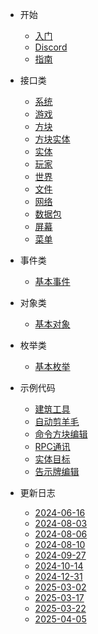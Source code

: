 * 开始

  * [入门](README.md)
  * [Discord](discord.md)
  * [指南](guide.md)

* 接口类

  * [系统](API/System.md)
  * [游戏](API/Minecraft.md)
  * [方块](API/Block.md)
  * [方块实体](API/BlockEntity.md)
  * [实体](API/Entity.md)
  * [玩家](API/Player.md)
  * [世界](API/World.md)
  * [文件](API/File.md)
  * [网络](API/Network.md)
  * [数据包](API/Packet.md)
  * [屏幕](API/Screen.md)
  * [菜单](API/UI.md)

* 事件类

  * [基本事件](Event/)

* 对象类

  * [基本对象](Object/)

* 枚举类

  * [基本枚举](Enum/)

* 示例代码

  * [建筑工具](Code/BuildTool.md)
  * [自动剪羊毛](Code/AutoSheep.md)
  * [命令方块编辑](Code/CommandBlockEdit.md)
  * [RPC通讯](Code/RPC.md)
  * [实体目标](Code/EntityTarget.md)
  * [告示牌编辑](Code/SignEdit.md)

* 更新日志

  * [2024-06-16](ChangeLog/2024-06-16.md)
  * [2024-08-03](ChangeLog/2024-08-03.md)
  * [2024-08-06](ChangeLog/2024-08-06.md)
  * [2024-08-10](ChangeLog/2024-08-10.md)
  * [2024-09-27](ChangeLog/2024-09-27.md)
  * [2024-10-14](ChangeLog/2024-10-14.md)
  * [2024-12-31](ChangeLog/2024-12-31.md)
  * [2025-03-02](ChangeLog/2025-03-02.md)
  * [2025-03-17](ChangeLog/2025-03-17.md)
  * [2025-03-22](ChangeLog/2025-03-22.md)
  * [2025-04-05](ChangeLog/2025-04-05.md)



